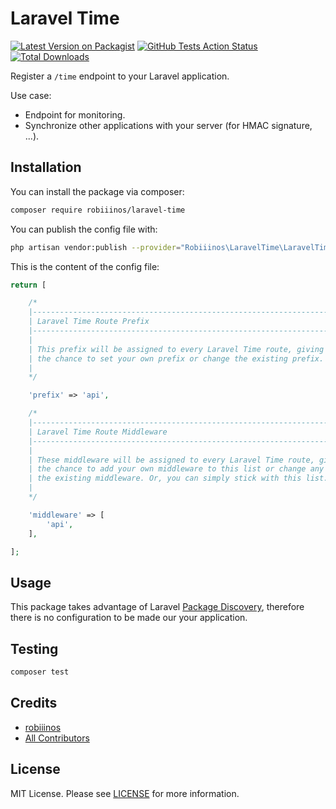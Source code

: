 # Laravel Time

[![Latest Version on Packagist](https://img.shields.io/packagist/v/robiiinos/laravel-time.svg?style=flat-square)](https://packagist.org/packages/robiiinos/laravel-time)
[![GitHub Tests Action Status](https://img.shields.io/github/workflow/status/robiiinos/laravel-time/run-tests?label=tests)](https://github.com/robiiinos/laravel-time/actions?query=workflow%3Arun-tests+branch%3Amaster)
[![Total Downloads](https://img.shields.io/packagist/dt/robiiinos/laravel-time.svg?style=flat-square)](https://packagist.org/packages/robiiinos/laravel-time)

Register a `/time` endpoint to your Laravel application.

Use case:
- Endpoint for monitoring.
- Synchronize other applications with your server (for HMAC signature, ...).

## Installation

You can install the package via composer:

```bash
composer require robiiinos/laravel-time
```

You can publish the config file with:

```bash
php artisan vendor:publish --provider="Robiiinos\LaravelTime\LaravelTimeServiceProvider" --tag="config"
```

This is the content of the config file:

```php
return [

    /*
    |--------------------------------------------------------------------------
    | Laravel Time Route Prefix
    |--------------------------------------------------------------------------
    |
    | This prefix will be assigned to every Laravel Time route, giving you
    | the chance to set your own prefix or change the existing prefix.
    |
    */

    'prefix' => 'api',

    /*
    |--------------------------------------------------------------------------
    | Laravel Time Route Middleware
    |--------------------------------------------------------------------------
    |
    | These middleware will be assigned to every Laravel Time route, giving you
    | the chance to add your own middleware to this list or change any of
    | the existing middleware. Or, you can simply stick with this list.
    |
    */

    'middleware' => [
        'api',
    ],

];
```

## Usage

This package takes advantage of Laravel [Package Discovery](https://laravel.com/docs/8.x/packages#package-discovery), therefore there is no configuration to be made our your application.

## Testing

``` bash
composer test
```

## Credits

- [robiiinos](https://github.com/robiiinos)
- [All Contributors](../../contributors)

## License

MIT License. Please see [LICENSE](LICENSE.md) for more information.
